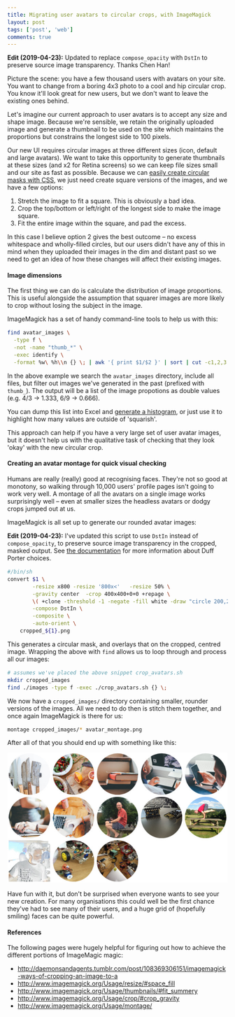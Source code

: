 ```yaml
---
title: Migrating user avatars to circular crops, with ImageMagick
layout: post
tags: ['post', 'web']
comments: true
---
```

<strong>Edit (2019-04-23):</strong> Updated to replace `compose_opacity` with `DstIn` to preserve source image transparency. Thanks Chen Han!

Picture the scene: you have a few thousand users with avatars on your site. You want to change from a boring 4x3 photo to a cool and hip circular crop. You know it'll look great for new users, but we don't want to leave the existing ones behind.
<!-- more -->

Let's imagine our current approach to user avatars is to accept any size and shape image. Because we're sensible, we retain the originally uploaded image and generate a thumbnail to be used on the site which maintains the proportions but constrains the longest side to 100 pixels.

Our new UI requires circular images at three different sizes (icon, default and large avatars). We want to take this opportunity to generate thumbnails at these sizes (and x2 for Retina screens) so we can keep file sizes small and our site as fast as possible. Because we can [easily create circular masks with CSS](http://www.abeautifulsite.net/how-to-make-rounded-images-with-css/), we just need create square versions of the images, and we have a few options:

1. Stretch the image to fit a square. This is obviously a bad idea.
2. Crop the top/bottom or left/right of the longest side to make the image square.
3. Fit the entire image within the square, and pad the excess.

In this case I believe option 2 gives the best outcome – no excess whitespace and wholly-filled circles, but our users didn't have any of this in mind when they uploaded their images in the dim and distant past so we need to get an idea of how these changes will affect their existing images.

#### Image dimensions
The first thing we can do is calculate the distribution of image proportions. This is useful alongside the assumption that squarer images are more likely to crop without losing the subject in the image.

ImageMagick has a set of handy command-line tools to help us with this:

```bash
find avatar_images \
  -type f \
  -not -name "thumb_*" \
  -exec identify \
  -format %w\ %h\\n {} \; | awk '{ print $1/$2 }' | sort | cut -c1,2,3
```

In the above example we search the `avatar_images` directory, include all files, but filter out images we've generated in the past (prefixed with `thumb_`). The output will be a list of the image propotions as double values (e.g. 4/3 → 1.333, 6/9 → 0.666).

You can dump this list into Excel and [generate a histogram](http://www.excel-easy.com/examples/histogram.html), or just use it to highlight how many values are outside of 'squarish'.

This approach can help if you have a very large set of user avatar images, but it doesn't help us with the qualitative task of checking that they look 'okay' with the new circular crop.

#### Creating an avatar montage for quick visual checking

Humans are really (really) good at recognising faces. They're not so good at monotony, so walking through 10,000 users' profile pages isn't going to work very well. A montage of all the avatars on a single image works surprisingly well – even at smaller sizes the headless avatars or dodgy crops jumped out at us.

ImageMagick is all set up to generate our rounded avatar images:

__Edit (2019-04-23):__ I've updated this script to use `DstIn` instead of `compose_opacity`, to preserve source image transparency in the cropped, masked output. See [the documentation](http://www.imagemagick.org/Usage/compose/#duff-porter) for more information about Duff Porter choices.

```bash
#/bin/sh
convert $1 \
        -resize x800 -resize '800x<'   -resize 50% \
        -gravity center  -crop 400x400+0+0 +repage \
        \( +clone -threshold -1 -negate -fill white -draw "circle 200,200 200,0" \) \
        -compose DstIn \
        -composite \
        -auto-orient \
    cropped_${1}.png
```

This generates a circular mask, and overlays that on the cropped, centred image. Wrapping the above with `find` allows us to loop through and process all our images:

```bash
# assumes we've placed the above snippet crop_avatars.sh
mkdir cropped_images
find ./images -type f -exec ./crop_avatars.sh {} \;
```

We now have a `cropped_images/` directory containing smaller, rounder versions of the images. All we need to do then is stitch them together, and once again ImageMagick is there for us:

```bash
montage cropped_images/* avatar_montage.png
```

After all of that you should end up with something like this:

![A montage of user avatars](/images/posts/2015-08-28_montage.jpg)

Have fun with it, but don't be surprised when everyone wants to see your new creation. For many organisations this could well be the first chance they've had to see many of their users, and a huge grid of (hopefully smiling) faces can be quite powerful.

#### References

The following pages were hugely helpful for figuring out how to achieve the different portions of ImageMagic magic:

* http://daemonsandagents.tumblr.com/post/108369306151/imagemagick-ways-of-cropping-an-image-to-a
* http://www.imagemagick.org/Usage/resize/#space_fill
* http://www.imagemagick.org/Usage/thumbnails/#fit_summery
* http://www.imagemagick.org/Usage/crop/#crop_gravity
* http://www.imagemagick.org/Usage/montage/
